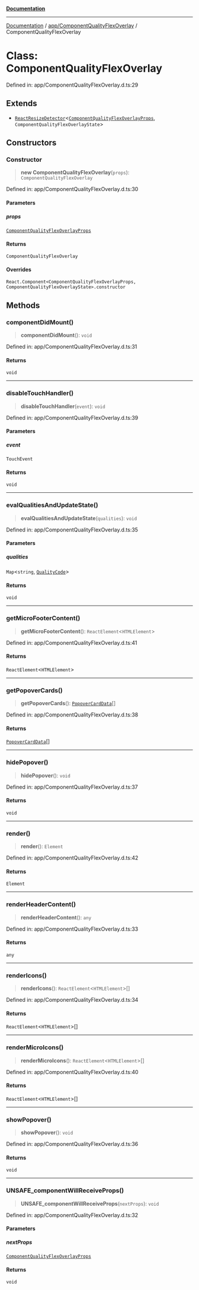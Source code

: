 [**Documentation**](../../../index.md)

***

[Documentation](../../../index.md) / [app/ComponentQualityFlexOverlay](../index.md) / ComponentQualityFlexOverlay

# Class: ComponentQualityFlexOverlay

Defined in: app/ComponentQualityFlexOverlay.d.ts:29

## Extends

- [`ReactResizeDetector`](../../../perspective-client/variables/ReactResizeDetector.md)\<[`ComponentQualityFlexOverlayProps`](../interfaces/ComponentQualityFlexOverlayProps.md), `ComponentQualityFlexOverlayState`\>

## Constructors

### Constructor

> **new ComponentQualityFlexOverlay**(`props`): `ComponentQualityFlexOverlay`

Defined in: app/ComponentQualityFlexOverlay.d.ts:30

#### Parameters

##### props

[`ComponentQualityFlexOverlayProps`](../interfaces/ComponentQualityFlexOverlayProps.md)

#### Returns

`ComponentQualityFlexOverlay`

#### Overrides

`React.Component<ComponentQualityFlexOverlayProps, ComponentQualityFlexOverlayState>.constructor`

## Methods

### componentDidMount()

> **componentDidMount**(): `void`

Defined in: app/ComponentQualityFlexOverlay.d.ts:31

#### Returns

`void`

***

### disableTouchHandler()

> **disableTouchHandler**(`event`): `void`

Defined in: app/ComponentQualityFlexOverlay.d.ts:39

#### Parameters

##### event

`TouchEvent`

#### Returns

`void`

***

### evalQualitiesAndUpdateState()

> **evalQualitiesAndUpdateState**(`qualities`): `void`

Defined in: app/ComponentQualityFlexOverlay.d.ts:35

#### Parameters

##### qualities

`Map`\<`string`, [`QualityCode`](../../../props/QualityCode/classes/QualityCode.md)\>

#### Returns

`void`

***

### getMicroFooterContent()

> **getMicroFooterContent**(): `ReactElement`\<`HTMLElement`\>

Defined in: app/ComponentQualityFlexOverlay.d.ts:41

#### Returns

`ReactElement`\<`HTMLElement`\>

***

### getPopoverCards()

> **getPopoverCards**(): [`PopoverCardData`](../../ComponentPopover/interfaces/PopoverCardData.md)[]

Defined in: app/ComponentQualityFlexOverlay.d.ts:38

#### Returns

[`PopoverCardData`](../../ComponentPopover/interfaces/PopoverCardData.md)[]

***

### hidePopover()

> **hidePopover**(): `void`

Defined in: app/ComponentQualityFlexOverlay.d.ts:37

#### Returns

`void`

***

### render()

> **render**(): `Element`

Defined in: app/ComponentQualityFlexOverlay.d.ts:42

#### Returns

`Element`

***

### renderHeaderContent()

> **renderHeaderContent**(): `any`

Defined in: app/ComponentQualityFlexOverlay.d.ts:33

#### Returns

`any`

***

### renderIcons()

> **renderIcons**(): `ReactElement`\<`HTMLElement`\>[]

Defined in: app/ComponentQualityFlexOverlay.d.ts:34

#### Returns

`ReactElement`\<`HTMLElement`\>[]

***

### renderMicroIcons()

> **renderMicroIcons**(): `ReactElement`\<`HTMLElement`\>[]

Defined in: app/ComponentQualityFlexOverlay.d.ts:40

#### Returns

`ReactElement`\<`HTMLElement`\>[]

***

### showPopover()

> **showPopover**(): `void`

Defined in: app/ComponentQualityFlexOverlay.d.ts:36

#### Returns

`void`

***

### UNSAFE\_componentWillReceiveProps()

> **UNSAFE\_componentWillReceiveProps**(`nextProps`): `void`

Defined in: app/ComponentQualityFlexOverlay.d.ts:32

#### Parameters

##### nextProps

[`ComponentQualityFlexOverlayProps`](../interfaces/ComponentQualityFlexOverlayProps.md)

#### Returns

`void`
